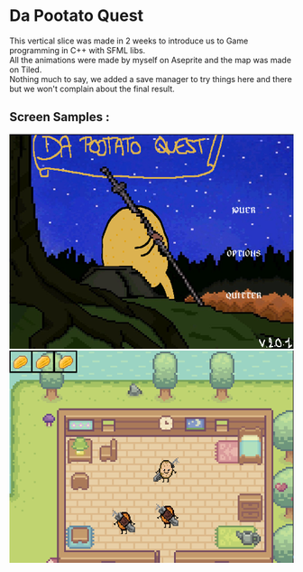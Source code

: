 # Da Pootato Quest
This vertical slice was made in 2 weeks to introduce us to Game programming in C++ with SFML libs.   
All the animations were made by myself on Aseprite and the map was made on Tiled.   
Nothing much to say, we added a save manager to try things here and there but we won't complain about the final result.   

## Screen Samples :
![Menu](DaPotatoQuest/menu.PNG)
![Gameplay](DaPotatoQuest/Gameplay.PNG)
